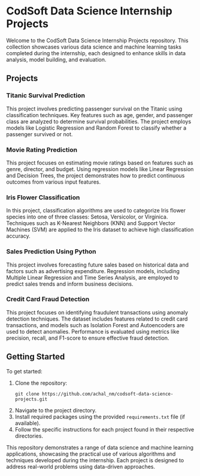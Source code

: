 # CodSoft Data Science Internship Projects

Welcome to the CodSoft Data Science Internship Projects repository. This collection showcases various data science and machine learning tasks completed during the internship, each designed to enhance skills in data analysis, model building, and evaluation.

## Projects

### Titanic Survival Prediction
This project involves predicting passenger survival on the Titanic using classification techniques. Key features such as age, gender, and passenger class are analyzed to determine survival probabilities. The project employs models like Logistic Regression and Random Forest to classify whether a passenger survived or not.

### Movie Rating Prediction
This project focuses on estimating movie ratings based on features such as genre, director, and budget. Using regression models like Linear Regression and Decision Trees, the project demonstrates how to predict continuous outcomes from various input features.

### Iris Flower Classification
In this project, classification algorithms are used to categorize Iris flower species into one of three classes: Setosa, Versicolor, or Virginica. Techniques such as K-Nearest Neighbors (KNN) and Support Vector Machines (SVM) are applied to the Iris dataset to achieve high classification accuracy.

### Sales Prediction Using Python
This project involves forecasting future sales based on historical data and factors such as advertising expenditure. Regression models, including Multiple Linear Regression and Time Series Analysis, are employed to predict sales trends and inform business decisions.

### Credit Card Fraud Detection
This project focuses on identifying fraudulent transactions using anomaly detection techniques. The dataset includes features related to credit card transactions, and models such as Isolation Forest and Autoencoders are used to detect anomalies. Performance is evaluated using metrics like precision, recall, and F1-score to ensure effective fraud detection.

## Getting Started

To get started:

1. Clone the repository:
    ```shell
    git clone https://github.com/achal_nm/codsoft-data-science-projects.git
    ```
2. Navigate to the project directory.
3. Install required packages using the provided `requirements.txt` file (if available).
4. Follow the specific instructions for each project found in their respective directories.

This repository demonstrates a range of data science and machine learning applications, showcasing the practical use of various algorithms and techniques developed during the internship. Each project is designed to address real-world problems using data-driven approaches.
